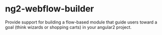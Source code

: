 # ng2-webflow-builder
Provide support for building a flow-based module that guide users toward a goal (think wizards or shopping carts) in your angular2 project.
